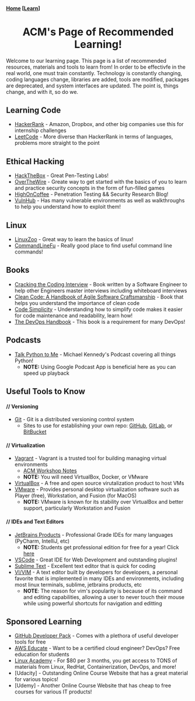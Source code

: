 #### [Home](https://tamusa-acm.github.io/) [[Learn](https://tamusa-acm.github.io/learn/)]

<center><h1>ACM's Page of Recommended Learning!</h1></center>

Welcome to our learning page. This page is a list of recommended resources, materials and tools to learn from! In order to be effectivfe in the real world, one must train constantly. Technology is constantly changing, coding languages change, libraries are added, tools are modified, packages are deprecated, and system interfaces are updated. The point is, things change, and with it, so do we.

## Learning Code
- [HackerRank](https://www.hackerrank.com/) - Amazon, Dropbox, and other big companies use this for internship challenges
- [LeetCode](https://leetcode.com/) - More diverse than HackerRank in terms of languages, problems more straight to the point

## Ethical Hacking
- [HackTheBox](https://www.hackthebox.eu/) - Great Pen-Testing Labs!
- [OverTheWire](http://overthewire.org/wargames/) - Greate way to get started with the basics of you to learn and practice security concepts in the form of fun-filled games
- [HighOnCoffee](https://highon.coffee/) - Penetration Testing && Security Research Blog!
- [VulnHub](https://www.vulnhub.com/) - Has many vulnerable environments as well as walkthroughs to help you understand how to exploit them!

## Linux
- [LinuxZoo](https://linuxzoo.net/) - Great way to learn the basics of linux!
- [CommandLineFu](https://www.commandlinefu.com/commands/browse) - Really good place to find useful command line commands!

## Books
- [Cracking the Coding Interview](http://www.crackingthecodinginterview.com/) - Book written by a Software Engineer to help other Engineers master interviews including whiteboard interviews
- [Clean Code: A Handbook of Agile Software Craftsmanship](https://www.investigatii.md/uploads/resurse/Clean_Code.pdf) - Book that helps you understand the importance of clean code
- [Code Simplicity](http://shop.oreilly.com/product/0636920022251.do) - Understanding how to simplify code makes it easier for code maintenance and readability, learn how!
- [The DevOps Handbook](https://itrevolution.com/book/the-devops-handbook/) - This book is a requirement for many DevOps!

## Podcasts
- [Talk Python to Me](https://talkpython.fm/) - Michael Kennedy's Podcast covering all things Python!
   - **NOTE:** Using Google Podcast App is beneficial here as you can speed up playback

## Useful Tools to Know
#### // Versioning
- [Git](https://git-scm.com/) - Git is a distributed versioning control system
   - Sites to use for establishing your own repo: [GitHub](https://github.com/), [GitLab](https://about.gitlab.com/), or [BitBucket](https://bitbucket.org/)
   
#### // Virtualization
- [Vagrant](https://www.vagrantup.com/) - Vagrant is a trusted tool for building managing virtual environments
   - [ACM Workshop Notes](https://github.com/TAMUSA-ACM/TAMUSA-ACM.github.io/blob/master/learn/Vagrant_Notes.txt)
   - **NOTE:** You will need VirtualBox, Docker, or VMware
- [VirtualBox](https://www.virtualbox.org/) - A free and open source virutalization product to host VMs
- [VMware](https://www.vmware.com/products/personal-desktop-virtualization.html) - Provides personal desktop virtualization software such as Player (free), Workstation, and Fusion (for MacOS)
   - **NOTE:** VMware is known for its stability over VirtualBox and better support, particularly Workstation and Fusion

#### // IDEs and Text Editors
- [JetBrains Products](https://www.jetbrains.com/) - Professional Grade IDEs for many languages (PyCharm, IntelliJ, etc)
   - **NOTE:** Students get professional edition for free for a year! Click [here](https://www.jetbrains.com/student/)
- [VSCode](https://code.visualstudio.com/) - Great IDE for Web Development and outstanding plugins!
- [Sublime Text](https://www.sublimetext.com/) - Excellent text editor that is quick for coding
- [VI/VIM](https://www.vim.org/) - A text editor built by developers for developers, a personal favorite that is implemented in many IDEs and environments, including most linux terminals, sublime, jetbrains products, etc
   - **NOTE**: The reason for vim's popularity is because of its command and editing capabilities, allowing a user to never touch their mouse while using powerful shortcuts for navigation and editting

## Sponsored Learning
- [GitHub Developer Pack](https://education.github.com/pack) - Comes with a plethora of useful developer tools for free
- [AWS Educate](https://aws.amazon.com/education/awseducate/) - Want to be a certified cloud engineer? DevOps? Free education for students
- [Linux Academy](https://linuxacademy.com/students) - For $80 per 3 months, you get access to TONS of materials from Linux, RedHat, Containerization, DevOps, and more!
- [Udacity] - Outstanding Online Course Website that has a great material for various topics!
- [Udemy] - Another Online Course Website that has cheap to free courses for various IT products!
